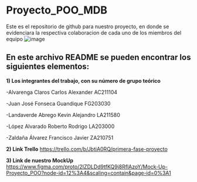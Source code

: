 # Proyecto_POO_MDB
Este es el repositorio de github para nuestro proyecto, en donde se evidenciara la respectiva colaboracion de cada uno de los miembros del equipo
![image](https://user-images.githubusercontent.com/79995182/115089981-d773aa80-9ed0-11eb-9057-cbb1d840ff46.png)

 ## En este archivo README se pueden encontrar los siguientes elementos:

**1) Los integrantes del trabajo, con su número de grupo teórico**

  -Alvarenga Claros	Carlos Alexander	AC211104

  -Juan José	Fonseca Guandique	FG203030

  -Landaverde Abrego	Kevin Alejandro	LA211580

  -López Alvarado	Roberto Rodrigo	LA203000

  -Zaldaña Álvarez	Francisco Javier	ZA210751


**2) Link Trello**
https://trello.com/b/JbtiA0RQ/primera-fase-proyecto

**3) Link de nuestro MockUp**
https://www.figma.com/proto/2IZDLDd9tfKQ9j8RflAzoY/Mock-Up-Proyecto_POO?node-id=12%3A4&scaling=contain&page-id=0%3A1
